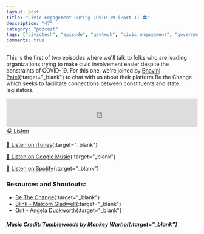 ```yaml
---
layout: post
title: "Civic Engagement During COVID-19 (Part 1) 🏛"
description: "47"
category: "podcast"
tags: ["civictech", "episode", "govtech", "civic engagement", "government", "covid-19"]
comments: true
---
```


This is the first of two episodes where we'll talk to folks who are leading organizations trying to make civic involvement easier despite the constraints of COVID-19. For this one, we're joined by [Bhavini Patel](https://twitter.com/bhavinipatel_){:target="_blank"} to chat with us about their platform Be the Change which seeks to facilitate connections between constituents and state legislators. 

<iframe width="100%" height="75" scrolling="no" frameborder="no" allow="autoplay" src="https://w.soundcloud.com/player/?url=https%3A//api.soundcloud.com/tracks/884862940%3Fsecret_token%3Ds-sVlzR5RFNYb&color=%23ff5500&auto_play=false&hide_related=false&show_comments=true&show_user=true&show_reposts=false&show_teaser=true&visual=true"></iframe>
<a href="https://soundcloud.com/user-227289754/47-civic-engagement-during-covid-19-part-1/" target="_blank">🎧 Listen</a>

[📱 Listen on iTunes](https://itunes.apple.com/us/podcast/civic-tech-chat/id1350640468?mt=2){:target="_blank"}

[📱 Listen on Google Music](https://play.google.com/music/listen?u=0#/ps/I2inksjzzzmbxhg5wbojr624doa){:target="_blank"}

[📱 Listen on Spotify](https://open.spotify.com/show/1kbwPAi4thGOU43xFkehgT){:target="_blank"}

### Resources and Shoutouts:
- [Be The Change](https://beam-data.com/){:target="_blank"}
- [Blink - Malcom Gladwell](https://www.goodreads.com/book/show/40102.Blink){:target="_blank"}
- [Grit - Angela Duckworth](https://www.goodreads.com/book/show/27213329-grit){:target="_blank"}


##### Music Credit: [Tumbleweeds by Monkey Warhol](http://freemusicarchive.org/music/Monkey_Warhol/Lonely_Hearts_Challenge/Monkey_Warhol_-_Tumbleweeds){:target="_blank"}